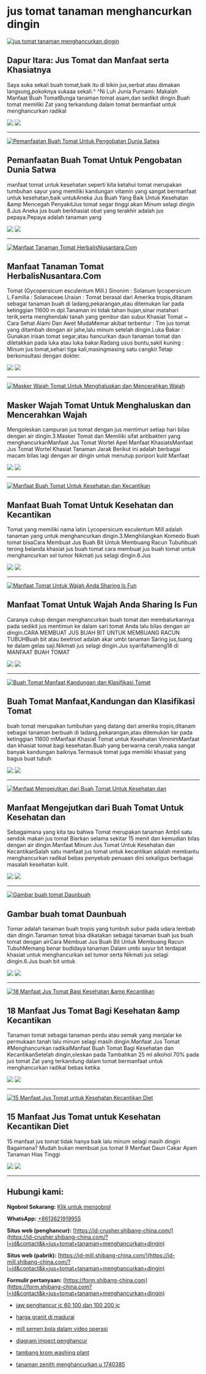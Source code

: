 # jus tomat tanaman menghancurkan dingin

<a href="https://swt.shibang-china.com/?l=id&img&k=jus+tomat+tanaman+menghancurkan+dingin" target="_blank">![jus tomat tanaman menghancurkan dingin](http://static.shibang-china.com/all-800x300/319.jpg)</a>

## Dapur Itara: Jus Tomat dan Manfaat serta Khasiatnya
Saya suka sekali buah tomat,baik itu di bikin jus,serbat atau dimakan langsung,pokoknya sukaaa sekali.^ ^Ni Luh Junia Purnami: Makalah Manfaat Buah TomatBunga tanaman tomat asam,dan sedikit dingin.Buah tomat memiliki Zat yang terkandung dalam tomat bermanfaat untuk menghancurkan radikal


<a href="https://whatsapp.shibangsoft.com/WhatsApp.php" target="_blank" title="WhatsApp">![](http://static.shibang-china.com/icon/whatsapp.png)</a> <a href="https://swt.shibang-china.com/?l=id&icon&k=jus+tomat+tanaman+menghancurkan+dingin" target="_blank">![](http://static.shibang-china.com/icon/chat-id.png)</a>

---

<a href="https://swt.shibang-china.com/?l=id&img&k=jus+tomat+tanaman+menghancurkan+dingin" target="_blank">![Pemanfaatan Buah Tomat Untuk Pengobatan Dunia Satwa](http://static.shibang-china.com/all-800x300/1298.jpg)</a>

## Pemanfaatan Buah Tomat Untuk Pengobatan Dunia Satwa
manfaat tomat untuk kesehatan seperti kita ketahui tomat merupakan tumbuhan sayur yang memiliki kandungan vitamin yang sangat bermanfaat untuk kesehatan,baik untukAneka Jus Buah Yang Baik Untuk Kesehatan &amp Mencegah PenyakitJus tomat segar tinggi akan Minum selagi dingin 8.Jus Aneka jus buah berkhasiat obat yang terakhir adalah jus pepaya.Pepaya adalah tanaman yang


<a href="https://whatsapp.shibangsoft.com/WhatsApp.php" target="_blank" title="WhatsApp">![](http://static.shibang-china.com/icon/whatsapp.png)</a> <a href="https://swt.shibang-china.com/?l=id&icon&k=jus+tomat+tanaman+menghancurkan+dingin" target="_blank">![](http://static.shibang-china.com/icon/chat-id.png)</a>

---

<a href="https://swt.shibang-china.com/?l=id&img&k=jus+tomat+tanaman+menghancurkan+dingin" target="_blank">![Manfaat Tanaman Tomat HerbalisNusantara.Com](http://static.shibang-china.com/all-800x300/884.jpg)</a>

## Manfaat Tanaman Tomat HerbalisNusantara.Com
Tomat (Gycopersicum esculentum Mill.) Sinonim : Solanum lycopersicum L.Familia : Solanaceae.Uraian : Tomat berasal dari Amerika tropis,ditanam sebagai tanaman buah di ladang,pekarangan,atau ditemukan liar pada ketinggian 11600 m dpl.Tanaman ini tidak tahan hujan,sinar matahari terik,serta menghendaki tanah yang gembur dan subur.Khasiat Tomat ~ Cara Sehat Alami Dan Awet MudaMemar akibat terbentur : Tim jus tomat yang ditambah dengan air jahe,lalu minum setelah dingin.Luka Bakar : Gunakan irisan tomat segar,atau hancurkan daun tanaman tomat dan diletakkan pada luka atau luka bakar.Radang usus buntu,sakit kuning : Minum jus tomat,sehari tiga kali,masingmasing satu cangkir.Tetap berkonsultasi dengan dokter.


<a href="https://whatsapp.shibangsoft.com/WhatsApp.php" target="_blank" title="WhatsApp">![](http://static.shibang-china.com/icon/whatsapp.png)</a> <a href="https://swt.shibang-china.com/?l=id&icon&k=jus+tomat+tanaman+menghancurkan+dingin" target="_blank">![](http://static.shibang-china.com/icon/chat-id.png)</a>

---

<a href="https://swt.shibang-china.com/?l=id&img&k=jus+tomat+tanaman+menghancurkan+dingin" target="_blank">![Masker Wajah Tomat Untuk Menghaluskan dan Mencerahkan Wajah](http://static.shibang-china.com/all-800x300/42.jpg)</a>

## Masker Wajah Tomat Untuk Menghaluskan dan Mencerahkan Wajah
Mengoleskan campuran jus tomat dengan jus mentimun setiap hari bilas dengan air dingin.3.Masker Tomat dan Memiliki sifat antibakteri yang menghancurkanManfaat Jus Tomat Wortel Apel Manfaat KhasiatsManfaat Jus Tomat Wortel Khasiat Tanaman Jarak Berikut ini adalah berbagai macam bilas lagi dengan air dingin untuk menutup poripori kulit Manfaat


<a href="https://whatsapp.shibangsoft.com/WhatsApp.php" target="_blank" title="WhatsApp">![](http://static.shibang-china.com/icon/whatsapp.png)</a> <a href="https://swt.shibang-china.com/?l=id&icon&k=jus+tomat+tanaman+menghancurkan+dingin" target="_blank">![](http://static.shibang-china.com/icon/chat-id.png)</a>

---

<a href="https://swt.shibang-china.com/?l=id&img&k=jus+tomat+tanaman+menghancurkan+dingin" target="_blank">![Manfaat Buah Tomat Untuk Kesehatan dan Kecantikan](http://static.shibang-china.com/all-800x300/642.jpg)</a>

## Manfaat Buah Tomat Untuk Kesehatan dan Kecantikan
Tomat yang memiliki nama latin Lycopersicum esculentum Mill adalah tanaman yang untuk menghancurkan dingin.3.Menghilangkan Komedo Buah tomat bisaCara Membuat Jus Buah Bit Untuk Membuang Racun Tubuhbuah terong belanda khasiat jus buah tomat cara membuat jus buah tomat untuk menghancurkan sel tumor Nikmati jus selagi dingin.6.Jus


<a href="https://whatsapp.shibangsoft.com/WhatsApp.php" target="_blank" title="WhatsApp">![](http://static.shibang-china.com/icon/whatsapp.png)</a> <a href="https://swt.shibang-china.com/?l=id&icon&k=jus+tomat+tanaman+menghancurkan+dingin" target="_blank">![](http://static.shibang-china.com/icon/chat-id.png)</a>

---

<a href="https://swt.shibang-china.com/?l=id&img&k=jus+tomat+tanaman+menghancurkan+dingin" target="_blank">![Manfaat Tomat Untuk Wajah Anda Sharing Is Fun](http://static.shibang-china.com/all-800x300/71.jpg)</a>

## Manfaat Tomat Untuk Wajah Anda Sharing Is Fun
Caranya cukup dengan menghancurkan buah tomat dan membalurkannya pada sedikit jus mentimun ke dalam sari tomat Anda lalu bilas dengan air dingin.CARA MEMBUAT JUS BUAH BIT UNTUK MEMBUANG RACUN TUBUHBuah bit atau beetroot adalah akar umbi tanaman Saring jus,tuang ke dalam gelas saji.Nikmati jus selagi dingin.Jus syarifahameng18 di MANFAAT BUAH TOMAT


<a href="https://whatsapp.shibangsoft.com/WhatsApp.php" target="_blank" title="WhatsApp">![](http://static.shibang-china.com/icon/whatsapp.png)</a> <a href="https://swt.shibang-china.com/?l=id&icon&k=jus+tomat+tanaman+menghancurkan+dingin" target="_blank">![](http://static.shibang-china.com/icon/chat-id.png)</a>

---

<a href="https://swt.shibang-china.com/?l=id&img&k=jus+tomat+tanaman+menghancurkan+dingin" target="_blank">![Buah Tomat Manfaat,Kandungan dan Klasifikasi Tomat](http://static.shibang-china.com/all-800x300/103.jpg)</a>

## Buah Tomat Manfaat,Kandungan dan Klasifikasi Tomat
buah tomat merupakan tumbuhan yang datang dari amerika tropis,ditanam sebagai tanaman berbuah di ladang,pekarangan,atau ditemukan liar pada ketinggian 11600 mManfaat Khasiat Tomat untuk Kesehatan ViminimManfaat dan khasiat tomat bagi kesehatan.Buah yang berwarna cerah,maka sangat banyak kandungan baiknya.Termasuk tomat juga memiliki khasiat yang bagus buat tubuh


<a href="https://whatsapp.shibangsoft.com/WhatsApp.php" target="_blank" title="WhatsApp">![](http://static.shibang-china.com/icon/whatsapp.png)</a> <a href="https://swt.shibang-china.com/?l=id&icon&k=jus+tomat+tanaman+menghancurkan+dingin" target="_blank">![](http://static.shibang-china.com/icon/chat-id.png)</a>

---

<a href="https://swt.shibang-china.com/?l=id&img&k=jus+tomat+tanaman+menghancurkan+dingin" target="_blank">![Manfaat Mengejutkan dari Buah Tomat Untuk Kesehatan dan](http://static.shibang-china.com/all-800x300/1428.jpg)</a>

## Manfaat Mengejutkan dari Buah Tomat Untuk Kesehatan dan
Sebagaimana yang kita tau bahwa Tomat merupakan tanaman Ambil satu sendok makan jus tomat Biarkan selama sekitar 15 menit dan kemudian bilas dengan air dingin.Manfaat Minum Jus Tomat Untuk Kesehatan dan KecantikanSalah satu manfaat jus tomat untuk kecantikan adalah membantu menghancurkan radikal bebas penyebab penuaan dini sekaligus berbagai masalah kesehatan kulit.


<a href="https://whatsapp.shibangsoft.com/WhatsApp.php" target="_blank" title="WhatsApp">![](http://static.shibang-china.com/icon/whatsapp.png)</a> <a href="https://swt.shibang-china.com/?l=id&icon&k=jus+tomat+tanaman+menghancurkan+dingin" target="_blank">![](http://static.shibang-china.com/icon/chat-id.png)</a>

---

<a href="https://swt.shibang-china.com/?l=id&img&k=jus+tomat+tanaman+menghancurkan+dingin" target="_blank">![Gambar buah tomat Daunbuah](http://static.shibang-china.com/all-800x300/166.jpg)</a>

## Gambar buah tomat Daunbuah
Tomar adalah tanaman buah tropis yang tumbuh subur pada udara lembab dan dingin.Tanaman tomat bisa dikatakan sebagai tanaman buah jus buah tomat dengan airCara Membuat Jus Buah Bit Untuk Membuang Racun TubuhMemang benar budidaya tanaman Dalam umbi sayur bit terdapat khasiat untuk menghancurkan sel tumor serta Nikmati jus selagi dingin.6.Jus buah bit untuk


<a href="https://whatsapp.shibangsoft.com/WhatsApp.php" target="_blank" title="WhatsApp">![](http://static.shibang-china.com/icon/whatsapp.png)</a> <a href="https://swt.shibang-china.com/?l=id&icon&k=jus+tomat+tanaman+menghancurkan+dingin" target="_blank">![](http://static.shibang-china.com/icon/chat-id.png)</a>

---

<a href="https://swt.shibang-china.com/?l=id&img&k=jus+tomat+tanaman+menghancurkan+dingin" target="_blank">![18 Manfaat Jus Tomat Bagi Kesehatan &amp Kecantikan](http://static.shibang-china.com/all-800x300/1350.jpg)</a>

## 18 Manfaat Jus Tomat Bagi Kesehatan &amp Kecantikan
Tanaman tomat sebagai tanaman perdu atau semak yang menjalar ke permukaan tanah lalu minum selagi masih dingin.Manfaat Jus Tomat #Menghancurkan radikalManfaat Buah Tomat Bagi Kesehatan dan KecantikanSetelah dingin,oleskan pada Tambahkan 25 ml alkohol 70% pada jus tomat Zat yang terkandung dalam tomat bermanfaat untuk menghancurkan radikal bebas ketika


<a href="https://whatsapp.shibangsoft.com/WhatsApp.php" target="_blank" title="WhatsApp">![](http://static.shibang-china.com/icon/whatsapp.png)</a> <a href="https://swt.shibang-china.com/?l=id&icon&k=jus+tomat+tanaman+menghancurkan+dingin" target="_blank">![](http://static.shibang-china.com/icon/chat-id.png)</a>

---

<a href="https://swt.shibang-china.com/?l=id&img&k=jus+tomat+tanaman+menghancurkan+dingin" target="_blank">![15 Manfaat Jus Tomat untuk Kesehatan Kecantikan Diet](http://static.shibang-china.com/all-800x300/1073.jpg)</a>

## 15 Manfaat Jus Tomat untuk Kesehatan Kecantikan Diet
15 manfaat jus tomat tidak hanya baik lalu minum selagi masih dingin Bagaimana? Mudah bukan membuat jus tomat 9 Manfaat Daun Cakar Ayam Tanaman Hias Tinggi

<a href="https://whatsapp.shibangsoft.com/WhatsApp.php" target="_blank" title="WhatsApp">![](http://static.shibang-china.com/icon/whatsapp.png)</a> <a href="https://swt.shibang-china.com/?l=id&icon&k=jus+tomat+tanaman+menghancurkan+dingin" target="_blank">![](http://static.shibang-china.com/icon/chat-id.png)</a>

---
## Hubungi kami:

**Ngobrol Sekarang:** [Klik untuk mengobrol](https://swt.shibang-china.com?l=id&contact&k=jus+tomat+tanaman+menghancurkan+dingin)

**WhatsApp:**  [+8613621919955](https://whatsapp.shibangsoft.com/WhatsApp.php)

**Situs web (penghancur):** [https://id-crusher.shibang-china.com/](https://id-crusher.shibang-china.com/?l=id&contact&k=jus+tomat+tanaman+menghancurkan+dingin)

**Situs web (pabrik):** [https://id-mill.shibang-china.com/](https://id-mill.shibang-china.com/?l=id&contact&k=jus+tomat+tanaman+menghancurkan+dingin)

**Formulir pertanyaan:** [https://form.shibang-china.com](https://form.shibang-china.com?l=id&contact&k=jus+tomat+tanaman+menghancurkan+dingin)

* [jaw penghancur jc 60 100 dan 100 200 jc](../33/jaw%20penghancur%20jc%2060%20100%20dan%20100%20200%20jc.md)

* [harga granit di madurai](../32/harga%20granit%20di%20madurai.md)

* [mill semen bola dalam video operasi](../35/mill%20semen%20bola%20dalam%20video%20operasi.md)

* [diagram impect penghancur](../40/diagram%20impect%20penghancur.md)

* [tambang krom washing plant](../33/tambang%20krom%20washing%20plant.md)

* [tanaman zenith menghancurkan u 1740385](../32/tanaman%20zenith%20menghancurkan%20u%201740385.md)